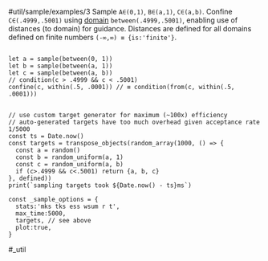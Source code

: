 #util/sample/examples/3 Sample `A∈(0,1)`, `B∈(a,1)`, `C∈(a,b)`. Confine `C∈(.4999,.5001)` using [domain](#///domains) `between(.4999,.5001)`, enabling use of distances (to domain) for guidance. Distances are defined for all domains defined on  finite numbers `(-∞,∞) ≡ {is:'finite'}`.
```js:js_input

let a = sample(between(0, 1))
let b = sample(between(a, 1))
let c = sample(between(a, b))
// condition(c > .4999 && c < .5001)
confine(c, within(.5, .0001)) // ≡ condition(from(c, within(.5, .0001)))

```
```js:js_removed

// use custom target generator for maximum (~100x) efficiency
// auto-generated targets have too much overhead given acceptance rate 1/5000
const ts = Date.now()
const targets = transpose_objects(random_array(1000, () => {
  const a = random()
  const b = random_uniform(a, 1)
  const c = random_uniform(a, b)
  if (c>.4999 && c<.5001) return {a, b, c}
}, defined))
print(`sampling targets took ${Date.now() - ts}ms`)

const _sample_options = { 
  stats:'mks tks ess wsum r t',
  max_time:5000,
  targets, // see above
  plot:true,
}

```
#_util